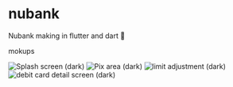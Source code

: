 # nubank
Nubank making in flutter and dart 🦤


mokups

![Splash screen (dark)](https://github.com/leopoglia/nubank/assets/92129999/b156b66f-10cc-4ebf-a0db-aa6c11d143dc)
![Pix area (dark)](https://github.com/leopoglia/nubank/assets/92129999/75e05106-17eb-4efc-8741-b2bc0ff49497)
![limit adjustment (dark)](https://github.com/leopoglia/nubank/assets/92129999/6b76f317-c4fb-4bb9-916a-01f4497943a2)
![debit card detail screen (dark)](https://github.com/leopoglia/nubank/assets/92129999/c387bd96-3608-4bfb-aab0-19321b5671d2)
